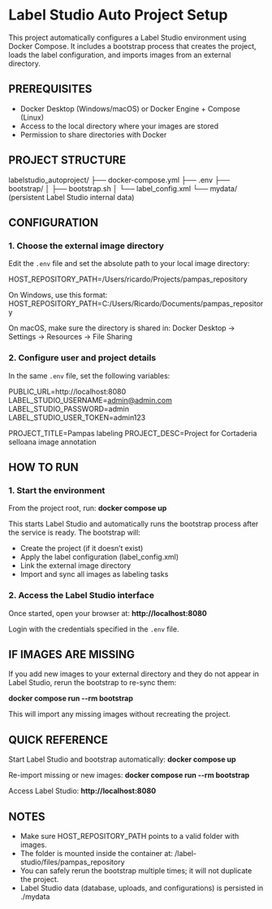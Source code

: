# Label Studio Auto Project Setup

This project automatically configures a Label Studio environment using Docker Compose.
It includes a bootstrap process that creates the project, loads the label configuration,
and imports images from an external directory.

## PREREQUISITES
- Docker Desktop (Windows/macOS) or Docker Engine + Compose (Linux)
- Access to the local directory where your images are stored
- Permission to share directories with Docker

## PROJECT STRUCTURE

labelstudio_autoproject/
├── docker-compose.yml
├── .env
├── bootstrap/
│   ├── bootstrap.sh
│   └── label_config.xml
└── mydata/  (persistent Label Studio internal data)

## CONFIGURATION

### 1. Choose the external image directory
   Edit the `.env` file and set the absolute path to your local image directory:

   HOST_REPOSITORY_PATH=/Users/ricardo/Projects/pampas_repository

   On Windows, use this format:
   HOST_REPOSITORY_PATH=C:/Users/Ricardo/Documents/pampas_repository

   On macOS, make sure the directory is shared in:
   Docker Desktop → Settings → Resources → File Sharing

### 2. Configure user and project details
   In the same `.env` file, set the following variables:

   PUBLIC_URL=http://localhost:8080
   LABEL_STUDIO_USERNAME=admin@admin.com
   LABEL_STUDIO_PASSWORD=admin
   LABEL_STUDIO_USER_TOKEN=admin123

   PROJECT_TITLE=Pampas labeling
   PROJECT_DESC=Project for Cortaderia selloana image annotation

## HOW TO RUN

### 1. Start the environment
   From the project root, run:
   **docker compose up**

   This starts Label Studio and automatically runs the bootstrap process
   after the service is ready. The bootstrap will:
   - Create the project (if it doesn’t exist)
   - Apply the label configuration (label_config.xml)
   - Link the external image directory
   - Import and sync all images as labeling tasks

### 2. Access the Label Studio interface
   Once started, open your browser at:
   **http://localhost:8080**

   Login with the credentials specified in the `.env` file.

## IF IMAGES ARE MISSING

If you add new images to your external directory and they do not appear in Label Studio,
rerun the bootstrap to re-sync them:

**docker compose run --rm bootstrap**

This will import any missing images without recreating the project.

## QUICK REFERENCE

Start Label Studio and bootstrap automatically:
    **docker compose up**

Re-import missing or new images:
    **docker compose run --rm bootstrap**

Access Label Studio:
    **http://localhost:8080**

## NOTES

- Make sure HOST_REPOSITORY_PATH points to a valid folder with images.
- The folder is mounted inside the container at:
    /label-studio/files/pampas_repository
- You can safely rerun the bootstrap multiple times; it will not duplicate the project.
- Label Studio data (database, uploads, and configurations) is persisted in ./mydata
